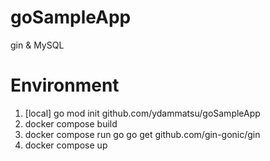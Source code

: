 # goSampleApp
gin & MySQL

# Environment
1. [local] go mod init github.com/ydammatsu/goSampleApp
2. docker compose build
3. docker compose run go go get github.com/gin-gonic/gin
4. docker compose up
